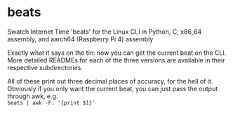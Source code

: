 # beats
Swatch Internet Time 'beats' for the Linux CLI in Python, C, x86_64 assembly, and aarch64 (Raspberry Pi 4) assembly

Exactly what it says on the tin: now you can get the current beat on the CLI.  
More detailed READMEs for each of the three versions are available in their respective subdirectories.

All of these print out three decimal places of accuracy, for the hell of it.  
Obviously if you only want the current beat, you can just pass the output through awk, e.g.  
`beats | awk -F. '{print $1}'`
